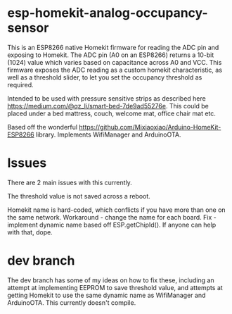 # esp-homekit-analog-occupancy-sensor
This is an ESP8266 native Homekit firmware for reading the ADC pin and exposing to Homekit. 
The ADC pin (A0 on an ESP8266) returns a 10-bit (1024) value which varies based on capacitance across A0 and VCC. This firmware exposes the ADC reading as a custom homekit characteristic, as well as a threshold slider, to let you set the occupancy threshold as required.

Intended to be used with pressure sensitive strips as described here https://medium.com/@qz_li/smart-bed-7de9ad55276e. This could be placed under a bed mattress, couch, welcome mat, office chair mat etc.


Based off the wonderful https://github.com/Mixiaoxiao/Arduino-HomeKit-ESP8266 library.
Implements WifiManager and ArduinoOTA.

# Issues
There are 2 main issues with this currently.

The threshold value is not saved across a reboot. 

Homekit name is hard-coded, which conflicts if you have more than one on the same network. Workaround - change the name for each board. Fix - implement dynamic name based off ESP.getChipId(). If anyone can help with that, dope.


# dev branch
The dev branch has some of my ideas on how to fix these, including an attempt at implementing EEPROM to save threshold value, and attempts at getting Homekit to use the same dynamic name as WifiManager and ArduinoOTA. This currently doesn't compile.
